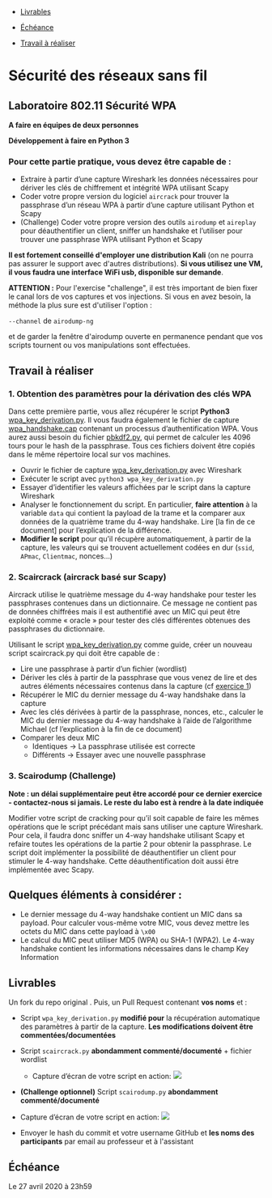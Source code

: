 - [Livrables](https://github.com/arubinst/HEIGVD-SWI-Labo3-WPA#livrables)

- [Échéance](https://github.com/arubinst/HEIGVD-SWI-Labo3-WPA#échéance)

- [Travail à réaliser](https://github.com/arubinst/HEIGVD-SWI-Labo3-WPA#travail-à-réaliser)

# Sécurité des réseaux sans fil

## Laboratoire 802.11 Sécurité WPA

__A faire en équipes de deux personnes__

__Développement à faire en Python 3__

### Pour cette partie pratique, vous devez être capable de :

* Extraire à partir d’une capture Wireshark les données nécessaires pour dériver les clés de chiffrement et intégrité WPA utilisant Scapy
* Coder votre propre version du logiciel ```aircrack``` pour trouver la passphrase d’un réseau WPA à partir d’une capture utilisant Python et Scapy
* (Challenge) Coder votre propre version des outils ```airodump``` et ```aireplay``` pour déauthentifier un client, sniffer un handshake et l’utiliser pour trouver une passphrase WPA utilisant Python et Scapy



__Il est fortement conseillé d'employer une distribution Kali__ (on ne pourra pas assurer le support avec d'autres distributions). __Si vous utilisez une VM, il vous faudra une interface WiFi usb, disponible sur demande__.

__ATTENTION :__ Pour l'exercise "challenge", il est très important de bien fixer le canal lors de vos captures et vos injections. Si vous en avez besoin, la méthode la plus sure est d'utiliser l'option :

```--channel``` de ```airodump-ng```

et de garder la fenêtre d'airodump ouverte en permanence pendant que vos scripts tournent ou vos manipulations sont effectuées.


## Travail à réaliser

### 1. Obtention des paramètres pour la dérivation des clés WPA  

Dans cette première partie, vous allez récupérer le script **Python3** [wpa_key_derivation.py](https://github.com/arubinst/HEIGVD-SWI-Labo3-WPA/blob/master/files/). Il vous faudra également le fichier de capture [wpa_handshake.cap](https://github.com/arubinst/HEIGVD-SWI-Labo3-WPA/blob/master/files/) contenant un processus d’authentification WPA. Vous aurez aussi besoin du fichier [pbkdf2.py](https://github.com/arubinst/HEIGVD-SWI-Labo3-WPA/blob/master/files/), qui permet de calculer les 4096 tours pour le hash de la passphrase. Tous ces fichiers doivent être copiés dans le même répertoire local sur vos machines.

- Ouvrir le fichier de capture [wpa_key_derivation.py](https://github.com/arubinst/HEIGVD-SWI-Labo3-WPA/blob/master/files/) avec Wireshark
- Exécuter le script avec ```python3 wpa_key_derivation.py```
- Essayer d’identifier les valeurs affichées par le script dans la capture Wireshark
- Analyser le fonctionnement du script. En particulier, __faire attention__ à la variable ```data``` qui contient la payload de la trame et la comparer aux données de la quatrième trame du 4-way handshake. Lire [la fin de ce document] pour l’explication de la différence.
- __Modifier le script__ pour qu’il récupère automatiquement, à partir de la capture, les valeurs qui se trouvent actuellement codées en dur (```ssid```, ```APmac```, ```Clientmac```, nonces…) 


### 2. Scaircrack (aircrack basé sur Scapy)

Aircrack utilise le quatrième message du 4-way handshake pour tester les passphrases contenues dans un dictionnaire. Ce message ne contient pas de données chiffrées mais il est authentifié avec un MIC qui peut être exploité comme « oracle » pour tester des clés différentes obtenues des passphrases du dictionnaire.


Utilisant le script [wpa_key_derivation.py](https://github.com/arubinst/HEIGVD-SWI-Labo3-WPA/blob/master/files/) comme guide, créer un nouveau script scaircrack.py qui doit être capable de :

- Lire une passphrase à partir d’un fichier (wordlist)
- Dériver les clés à partir de la passphrase que vous venez de lire et des autres éléments nécessaires contenus dans la capture (cf [exercice 1](https://github.com/arubinst/HEIGVD-SWI-Labo3-WPA#1-obtention-des-paramètres-pour-la-dérivation-des-clés-wpa))
- Récupérer le MIC du dernier message du 4-way handshake dans la capture
- Avec les clés dérivées à partir de la passphrase, nonces, etc., calculer le MIC du dernier message du 4-way handshake à l’aide de l’algorithme Michael (cf l’explication à la fin de ce document)
- Comparer les deux MIC
   - Identiques &rarr; La passphrase utilisée est correcte
   - Différents &rarr; Essayer avec une nouvelle passphrase


### 3. Scairodump (Challenge)

**Note : un délai supplémentaire peut être accordé pour ce dernier exercice - contactez-nous si jamais. Le reste du labo est à rendre à la date indiquée**

Modifier votre script de cracking pour qu’il soit capable de faire les mêmes opérations que le script précédant mais sans utiliser une capture Wireshark. Pour cela, il faudra donc sniffer un 4-way handshake utilisant Scapy et refaire toutes les opérations de la partie 2 pour obtenir la passphrase. Le script doit implémenter la possibilité de déauthentifier un client pour stimuler le 4-way handshake. Cette déauthentification doit aussi être implémentée avec Scapy.

## Quelques éléments à considérer :

- Le dernier message du 4-way handshake contient un MIC dans sa payload. Pour calculer vous-même votre MIC, vous devez mettre les octets du MIC dans cette payload à ```\x00```
- Le calcul du MIC peut utiliser MD5 (WPA) ou SHA-1 (WPA2). Le 4-way handshake contient les informations nécessaires dans le champ Key Information

## Livrables

Un fork du repo original . Puis, un Pull Request contenant **vos noms** et :

- Script ```wpa_key_derivation.py``` **modifié pour** la récupération automatique des paramètres à partir de la capture. **Les modifications doivent être commentées/documentées**
- Script ```scaircrack.py``` **abondamment commenté/documenté** + fichier wordlist
   - Capture d’écran de votre script en action:
   ![](img/SWI_Labo04_Image02.png)

-	**(Challenge optionnel)** Script ```scairodump.py``` **abondamment commenté/documenté** 
   - Capture d’écran de votre script en action:
   ![](img/SWI_Labo04_Image03.png)

-	Envoyer le hash du commit et votre username GitHub et **les noms des participants** par email au professeur et à l'assistant


## Échéance

Le 27 avril 2020 à 23h59
